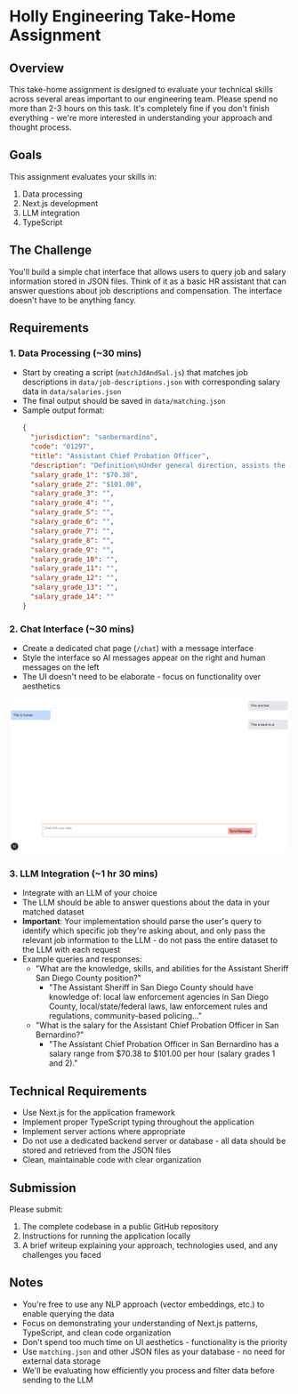 # Holly Engineering Take-Home Assignment

## Overview

This take-home assignment is designed to evaluate your technical skills across several areas important to our engineering team. Please spend no more than 2-3 hours on this task. It's completely fine if you don't finish everything - we're more interested in understanding your approach and thought process.

## Goals

This assignment evaluates your skills in:

1. Data processing
2. Next.js development
3. LLM integration
4. TypeScript

## The Challenge

You'll build a simple chat interface that allows users to query job and salary information stored in JSON files. Think of it as a basic HR assistant that can answer questions about job descriptions and compensation. The interface doesn't have to be anything fancy.

## Requirements

### 1. Data Processing (~30 mins)

- Start by creating a script (`matchJdAndSal.js`) that matches job descriptions in `data/job-descriptions.json` with corresponding salary data in `data/salaries.json`
- The final output should be saved in `data/matching.json`
- Sample output format:
  ```json
  {
    "jurisdiction": "sanbernardino",
    "code": "01297",
    "title": "Assistant Chief Probation Officer",
    "description": "Definition\nUnder general direction, assists the Chief Probation Officer...",
    "salary_grade_1": "$70.38",
    "salary_grade_2": "$101.00",
    "salary_grade_3": "",
    "salary_grade_4": "",
    "salary_grade_5": "",
    "salary_grade_6": "",
    "salary_grade_7": "",
    "salary_grade_8": "",
    "salary_grade_9": "",
    "salary_grade_10": "",
    "salary_grade_11": "",
    "salary_grade_12": "",
    "salary_grade_13": "",
    "salary_grade_14": ""
  }
  ```

### 2. Chat Interface (~30 mins)

- Create a dedicated chat page (`/chat`) with a message interface
- Style the interface so AI messages appear on the right and human messages on the left
- The UI doesn't need to be elaborate - focus on functionality over aesthetics

![Sample Application](public/sample.png)

### 3. LLM Integration (~1 hr 30 mins)

- Integrate with an LLM of your choice
- The LLM should be able to answer questions about the data in your matched dataset
- **Important**: Your implementation should parse the user's query to identify which specific job they're asking about, and only pass the relevant job information to the LLM - do not pass the entire dataset to the LLM with each request
- Example queries and responses:
  - "What are the knowledge, skills, and abilities for the Assistant Sheriff San Diego County position?"
    - "The Assistant Sheriff in San Diego County should have knowledge of: local law enforcement agencies in San Diego County, local/state/federal laws, law enforcement rules and regulations, community-based policing..."
  - "What is the salary for the Assistant Chief Probation Officer in San Bernardino?"
    - "The Assistant Chief Probation Officer in San Bernardino has a salary range from $70.38 to $101.00 per hour (salary grades 1 and 2)."

## Technical Requirements

- Use Next.js for the application framework
- Implement proper TypeScript typing throughout the application
- Implement server actions where appropriate
- Do not use a dedicated backend server or database - all data should be stored and retrieved from the JSON files
- Clean, maintainable code with clear organization

## Submission

Please submit:

1. The complete codebase in a public GitHub repository
2. Instructions for running the application locally
3. A brief writeup explaining your approach, technologies used, and any challenges you faced

## Notes

- You're free to use any NLP approach (vector embeddings, etc.) to enable querying the data
- Focus on demonstrating your understanding of Next.js patterns, TypeScript, and clean code organization
- Don't spend too much time on UI aesthetics - functionality is the priority
- Use `matching.json` and other JSON files as your database - no need for external data storage
- We'll be evaluating how efficiently you process and filter data before sending to the LLM
